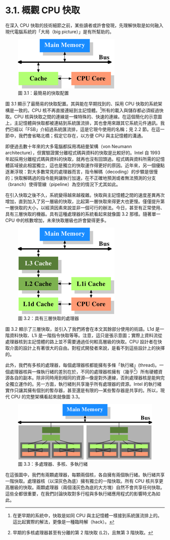 # 3.1. 概觀 CPU 快取

在深入 CPU 快取的技術細節之前，某些讀者或許會發現，先理解快取是如何融入現代電腦系統的「大局（big picture）」是有所幫助的。

<figure>
  <img src="../assets/figure-3.1.png" alt="圖 3.1：最簡易的快取配置">
  <figcaption>圖 3.1：最簡易的快取配置</figcaption>
</figure>

圖 3.1 顯示了最簡易的快取配置。其與能在早期找到的、採用 CPU 快取的系統架構是一致的。CPU 核不再直接連結到主記憶體。[^16]所有的載入與儲存都必須經過快取。CPU 核與快取之間的連線是一條特殊的、快速的連線。在這個簡化的示意圖上，主記憶體與快取都被連結到系統匯流排，其也會用來跟其它系統元件通訊。我們已經以「FSB」介紹過系統匯流排，這是它現今使用的名稱；見 2.2 節。在這一節中，我們會省略北橋；假定它存在，以方便 CPU 與主記憶體的溝通。

即便過去數十年來的大多電腦都採用馮紐曼架構（von Neumann architecture），但實驗證實分離程式碼與資料的快取是比較好的。Intel 自 1993 年起採用分離程式碼與資料的快取，就再也沒有回頭過。程式碼與資料所需的記憶體區域彼此相當獨立，這也是獨立的快取運作得更好的原因。近年來，另一個優點逐漸浮現：對大多數常見的處理器而言，指令解碼（decoding）的步驟是很慢的；快取解碼過的指令能夠讓執行加速，在不正確地預測或者無法預測的分支（branch）使得管線（pipeline）為空的情況下尤其如此。

在引入快取之後不久，系統變得越來越複雜。快取與主記憶體之間的速度差異再次增加，直到加入了另一層級的快取，比起第一層快取來得更大也更慢。僅僅提升第一層快取的大小，以經濟因素來說並非一個可行的辦法。今日，甚至有正常使用、具有三層快取的機器。具有這種處理器的系統看起來就像圖 3.2 那樣。隨著單一 CPU 中的核數增加，未來快取層級也許會變得更多。

<figure>
  <img src="../assets/figure-3.2.png" alt="圖 3.2：具有三層快取的處理器">
  <figcaption>圖 3.2：具有三層快取的處理器</figcaption>
</figure>

圖 3.2 顯示了三層快取，並引入了我們將會在本文其餘部分使用的術語。L1d 是一階資料快取、L1i 是一階指令快取等等。注意，這只是張示意圖；實際上資料流從處理器核到主記憶體的路上並不需要通過任何較高層級的快取。CPU 設計者在快取介面的設計上有著很大的自由。對程式開發者來說，是看不到這些設計上的抉擇的。

此外，我們有多核的處理器，每個處理器核都能擁有多條「執行緒」(thread)。一個處理器核與一條執行緒的差別在於，不同的處理器核擁有（幾乎[^17]）所有硬體資源各自的副本。除非同時用到相同的資源––像是對外連線，否則處理器核是能夠完全獨立運作的。另一方面，執行緒則共享幾乎所有處理器的資源。Intel 的執行緒實作只讓其擁有個別的暫存器，甚至還是有限的––某些暫存器是共享的。所以，現代 CPU 的完整架構看起來就像圖 3.3。

<figure>
  <img src="../assets/figure-3.3.png" alt="圖 3.3：多處理器、多核、多執行緒">
  <figcaption>圖 3.3：多處理器、多核、多執行緒</figcaption>
</figure>

在這張圖中，我們有兩顆處理器，每顆兩個核，各自擁有兩個執行緒。執行緒共享一階快取。處理器核（以深灰色為底）擁有獨立的一階快取。所有 CPU 核共享更高層級的快取。兩顆處理器（兩個淺灰色為底的大方塊）自然不會共享任何快取。這些全都很重要，在我們討論快取對多行程與多執行緒應用程式的影響時尤為如此。

[^16]: 在更早期的系統中，快取是如同 CPU 與主記憶體一樣接到系統匯流排上的。這比起實際的解法，更像是一種臨時解（hack）。

[^17]: 早期的多核處理器甚至有分離的第 2  階快取 (L2)，且無第 3 階快取。

